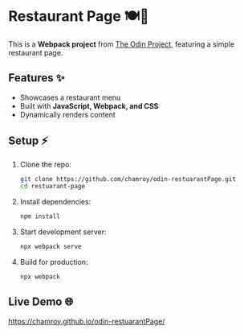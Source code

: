 # Restaurant Page 🍽️🍻  

This is a **Webpack project** from [The Odin Project](https://www.theodinproject.com/), featuring a simple restaurant page.  

## Features ✨  
- Showcases a restaurant menu  
- Built with **JavaScript, Webpack, and CSS**  
- Dynamically renders content  

## Setup ⚡  
1. Clone the repo:  
   ```sh
   git clone https://github.com/chamroy/odin-restuarantPage.git
   cd restuarant-page
   ```
2. Install dependencies:  
   ```sh
   npm install
   ```
3. Start development server:  
   ```sh
   npx webpack serve
   ```
4. Build for production:  
   ```sh
   npx webpack
   ```

## Live Demo 🌐  
https://chamroy.github.io/odin-restuarantPage/
